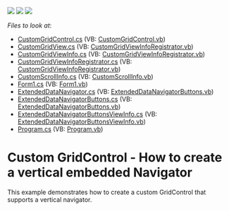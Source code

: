 <!-- default badges list -->
![](https://img.shields.io/endpoint?url=https://codecentral.devexpress.com/api/v1/VersionRange/128624257/13.1.4%2B)
[![](https://img.shields.io/badge/Open_in_DevExpress_Support_Center-FF7200?style=flat-square&logo=DevExpress&logoColor=white)](https://supportcenter.devexpress.com/ticket/details/E4091)
[![](https://img.shields.io/badge/📖_How_to_use_DevExpress_Examples-e9f6fc?style=flat-square)](https://docs.devexpress.com/GeneralInformation/403183)
<!-- default badges end -->
<!-- default file list -->
*Files to look at*:

* [CustomGridControl.cs](./CS/ExtendedDataNavigator/CustomGridControl/CustomGridControl.cs) (VB: [CustomGridControl.vb](./VB/ExtendedDataNavigator/CustomGridControl/CustomGridControl.vb))
* [CustomGridView.cs](./CS/ExtendedDataNavigator/CustomGridControl/CustomGridView.cs) (VB: [CustomGridViewInfoRegistrator.vb](./VB/ExtendedDataNavigator/CustomGridControl/CustomGridViewInfoRegistrator.vb))
* [CustomGridViewInfo.cs](./CS/ExtendedDataNavigator/CustomGridControl/CustomGridViewInfo.cs) (VB: [CustomGridViewInfoRegistrator.vb](./VB/ExtendedDataNavigator/CustomGridControl/CustomGridViewInfoRegistrator.vb))
* [CustomGridViewInfoRegistrator.cs](./CS/ExtendedDataNavigator/CustomGridControl/CustomGridViewInfoRegistrator.cs) (VB: [CustomGridViewInfoRegistrator.vb](./VB/ExtendedDataNavigator/CustomGridControl/CustomGridViewInfoRegistrator.vb))
* [CustomScrollInfo.cs](./CS/ExtendedDataNavigator/CustomGridControl/CustomScrollInfo.cs) (VB: [CustomScrollInfo.vb](./VB/ExtendedDataNavigator/CustomGridControl/CustomScrollInfo.vb))
* [Form1.cs](./CS/ExtendedDataNavigator/Form1.cs) (VB: [Form1.vb](./VB/ExtendedDataNavigator/Form1.vb))
* [ExtendedDataNavigator.cs](./CS/ExtendedDataNavigator/Navigator/ExtendedDataNavigator.cs) (VB: [ExtendedDataNavigatorButtons.vb](./VB/ExtendedDataNavigator/Navigator/ExtendedDataNavigatorButtons.vb))
* [ExtendedDataNavigatorButtons.cs](./CS/ExtendedDataNavigator/Navigator/ExtendedDataNavigatorButtons.cs) (VB: [ExtendedDataNavigatorButtons.vb](./VB/ExtendedDataNavigator/Navigator/ExtendedDataNavigatorButtons.vb))
* [ExtendedDataNavigatorButtonsViewInfo.cs](./CS/ExtendedDataNavigator/Navigator/ExtendedDataNavigatorButtonsViewInfo.cs) (VB: [ExtendedDataNavigatorButtonsViewInfo.vb](./VB/ExtendedDataNavigator/Navigator/ExtendedDataNavigatorButtonsViewInfo.vb))
* [Program.cs](./CS/ExtendedDataNavigator/Program.cs) (VB: [Program.vb](./VB/ExtendedDataNavigator/Program.vb))
<!-- default file list end -->
# Custom GridControl - How to create a vertical embedded Navigator


<p>This example demonstrates how to create a custom GridControl that supports a vertical navigator.</p>

<br/>


